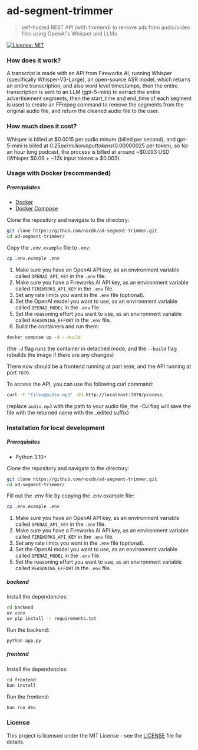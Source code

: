 # ad-segment-trimmer

> self-hosted REST API (with frontend) to remove ads from audio/video files using OpenAI's Whisper and LLMs

[![License: MIT](https://img.shields.io/badge/License-MIT-yellow.svg)](https://opensource.org/licenses/MIT)

### How does it work?

A transcript is made with an API from Fireworks AI, running Whisper (specifically Whisper-V3-Large), an open-source ASR model, which returns an entire transcription, and also word level timestamps, then the entire transcription is sent to an LLM (gpt-5-mini) to extract the entire advertisement segments, then the start_time and end_time of each segment is used to create an FFmpeg command to remove the segments from the original audio file, and return the cleaned audio file to the user.

### How much does it cost?

Whisper is billed at $0.0015 per audio minute (billed per second), and gpt-5-mini is billed at $0.25 per million input tokens ($0.00000025 per token), so for an hour long podcast, the process is billed at around ~$0.093 USD (Whisper $0.09 + ~12k input tokens ≈ $0.003).

### Usage with Docker (recommended)

##### Prerequisites

- [Docker](https://www.docker.com/)
- [Docker Compose](https://docs.docker.com/compose/)

Clone the repository and navigate to the directory:

```bash
git clone https://github.com/nocdn/ad-segment-trimmer.git
cd ad-segment-trimmer/
```

Copy the `.env.example` file to `.env`:

```bash
cp .env.example .env
```

1. Make sure you have an OpenAI API key, as an environment variable called `OPENAI_API_KEY` in the `.env` file.
2. Make sure you have a Fireworks AI API key, as an environment variable called `FIREWORKS_API_KEY` in the `.env` file.
3. Set any rate limits you want in the `.env` file (optional).
4. Set the OpenAI model you want to use, as an environment variable called `OPENAI_MODEL` in the `.env` file.
5. Set the reasoning effort you want to use, as an environment variable called `REASONING_EFFORT` in the `.env` file.
6. Build the containers and run them:

```bash
docker compose up -d --build
```

(the `-d` flag runs the container in detached mode, and the `--build` flag rebuilds the image if there are any changes)

There now should be a frontend running at port `6030`, and the API running at port `7070`.

To access the API, you can use the following curl command:

```bash
curl -F "file=@audio.mp3" -OJ http://localhost:7070/process
```

(replace `audio.mp3` with the path to your audio file, the -OJ flag will save the file with the returned name with the \_edited suffix)

### Installation for local development

##### Prerequisites

- Python 3.10+

Clone the repository and navigate to the directory:

```bash
git clone https://github.com/nocdn/ad-segment-trimmer.git
cd ad-segment-trimmer/
```

Fill out the .env file by copying the .env.example file:

```bash
cp .env.example .env
```

1. Make sure you have an OpenAI API key, as an environment variable called `OPENAI_API_KEY` in the `.env` file.
2. Make sure you have a Fireworks AI API key, as an environment variable called `FIREWORKS_API_KEY` in the `.env` file.
3. Set any rate limits you want in the `.env` file (optional).
4. Set the OpenAI model you want to use, as an environment variable called `OPENAI_MODEL` in the `.env` file.
5. Set the reasoning effort you want to use, as an environment variable called `REASONING_EFFORT` in the `.env` file.

##### backend

Install the dependencies:

```bash
cd backend
uv venv
uv pip install -r requirements.txt
```

Run the backend:

```bash
python app.py
```

##### frontend

Install the dependencies:

```bash
cd frontend
bun install
```

Run the frontend:

```bash
bun run dev
```

### License

This project is licensed under the MIT License - see the [LICENSE](LICENSE) file for details.
